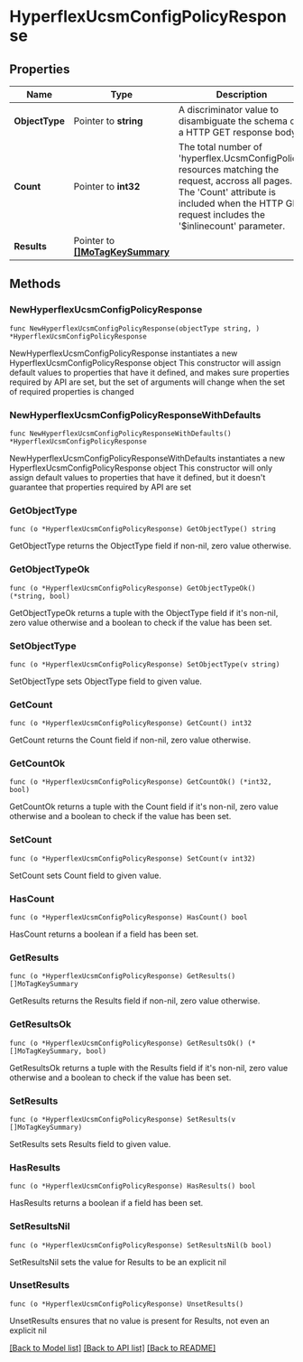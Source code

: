 # HyperflexUcsmConfigPolicyResponse

## Properties

Name | Type | Description | Notes
------------ | ------------- | ------------- | -------------
**ObjectType** | Pointer to **string** | A discriminator value to disambiguate the schema of a HTTP GET response body. | 
**Count** | Pointer to **int32** | The total number of &#39;hyperflex.UcsmConfigPolicy&#39; resources matching the request, accross all pages. The &#39;Count&#39; attribute is included when the HTTP GET request includes the &#39;$inlinecount&#39; parameter. | [optional] 
**Results** | Pointer to [**[]MoTagKeySummary**](mo.TagKeySummary.md) |  | [optional] 

## Methods

### NewHyperflexUcsmConfigPolicyResponse

`func NewHyperflexUcsmConfigPolicyResponse(objectType string, ) *HyperflexUcsmConfigPolicyResponse`

NewHyperflexUcsmConfigPolicyResponse instantiates a new HyperflexUcsmConfigPolicyResponse object
This constructor will assign default values to properties that have it defined,
and makes sure properties required by API are set, but the set of arguments
will change when the set of required properties is changed

### NewHyperflexUcsmConfigPolicyResponseWithDefaults

`func NewHyperflexUcsmConfigPolicyResponseWithDefaults() *HyperflexUcsmConfigPolicyResponse`

NewHyperflexUcsmConfigPolicyResponseWithDefaults instantiates a new HyperflexUcsmConfigPolicyResponse object
This constructor will only assign default values to properties that have it defined,
but it doesn't guarantee that properties required by API are set

### GetObjectType

`func (o *HyperflexUcsmConfigPolicyResponse) GetObjectType() string`

GetObjectType returns the ObjectType field if non-nil, zero value otherwise.

### GetObjectTypeOk

`func (o *HyperflexUcsmConfigPolicyResponse) GetObjectTypeOk() (*string, bool)`

GetObjectTypeOk returns a tuple with the ObjectType field if it's non-nil, zero value otherwise
and a boolean to check if the value has been set.

### SetObjectType

`func (o *HyperflexUcsmConfigPolicyResponse) SetObjectType(v string)`

SetObjectType sets ObjectType field to given value.


### GetCount

`func (o *HyperflexUcsmConfigPolicyResponse) GetCount() int32`

GetCount returns the Count field if non-nil, zero value otherwise.

### GetCountOk

`func (o *HyperflexUcsmConfigPolicyResponse) GetCountOk() (*int32, bool)`

GetCountOk returns a tuple with the Count field if it's non-nil, zero value otherwise
and a boolean to check if the value has been set.

### SetCount

`func (o *HyperflexUcsmConfigPolicyResponse) SetCount(v int32)`

SetCount sets Count field to given value.

### HasCount

`func (o *HyperflexUcsmConfigPolicyResponse) HasCount() bool`

HasCount returns a boolean if a field has been set.

### GetResults

`func (o *HyperflexUcsmConfigPolicyResponse) GetResults() []MoTagKeySummary`

GetResults returns the Results field if non-nil, zero value otherwise.

### GetResultsOk

`func (o *HyperflexUcsmConfigPolicyResponse) GetResultsOk() (*[]MoTagKeySummary, bool)`

GetResultsOk returns a tuple with the Results field if it's non-nil, zero value otherwise
and a boolean to check if the value has been set.

### SetResults

`func (o *HyperflexUcsmConfigPolicyResponse) SetResults(v []MoTagKeySummary)`

SetResults sets Results field to given value.

### HasResults

`func (o *HyperflexUcsmConfigPolicyResponse) HasResults() bool`

HasResults returns a boolean if a field has been set.

### SetResultsNil

`func (o *HyperflexUcsmConfigPolicyResponse) SetResultsNil(b bool)`

 SetResultsNil sets the value for Results to be an explicit nil

### UnsetResults
`func (o *HyperflexUcsmConfigPolicyResponse) UnsetResults()`

UnsetResults ensures that no value is present for Results, not even an explicit nil

[[Back to Model list]](../README.md#documentation-for-models) [[Back to API list]](../README.md#documentation-for-api-endpoints) [[Back to README]](../README.md)


